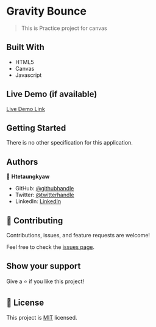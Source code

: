 # Gravity Bounce

> This is Practice project for canvas


## Built With

- HTML5
- Canvas
- Javascript


## Live Demo (if available)

[Live Demo Link](https://htetaungkyaw71.github.io/gravity/)


## Getting Started

There is no other specification for this application.


## Authors

👤 **Htetaungkyaw**

- GitHub: [@githubhandle](https://github.com/Htetaungkyaw71)
- Twitter: [@twitterhandle](https://twitter.com/htetaun91907337)
- LinkedIn: [LinkedIn](https://www.linkedin.com/in/htet-aung-kyaw-9a77271a7/)

## 🤝 Contributing

Contributions, issues, and feature requests are welcome!

Feel free to check the [issues page](https://github.com/Htetaungkyaw71/gravity/issues).

## Show your support

Give a ⭐️ if you like this project!


## 📝 License

This project is [MIT](./LICENSE) licensed.
